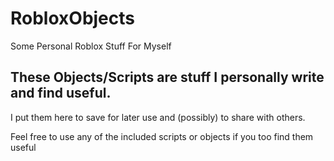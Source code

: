 # RobloxObjects
Some Personal Roblox Stuff For Myself


## These Objects/Scripts are stuff I personally write and find useful.
I put them here to save for later use and (possibly) to share with others.

Feel free to use any of the included scripts or objects if you too find them useful